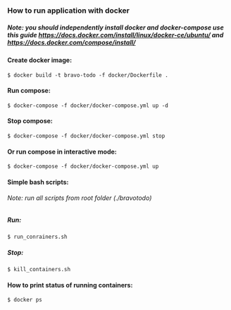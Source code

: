 ### How to run application with docker
##### Note: you should independently install docker and docker-compose use this guide https://docs.docker.com/install/linux/docker-ce/ubuntu/ and https://docs.docker.com/compose/install/
#### Create docker image:
```shell script
$ docker build -t bravo-todo -f docker/Dockerfile .
```
#### Run compose:
```shell script
$ docker-compose -f docker/docker-compose.yml up -d
```
#### Stop compose:
```shell script
$ docker-compose -f docker/docker-compose.yml stop
```

#### Or run compose in interactive mode:
```shell script
$ docker-compose -f docker/docker-compose.yml up
```

#### Simple bash scripts:
###### Note: run all scripts from root folder (./bravotodo)
##### Run:
```shell script
$ run_conrainers.sh
```
##### Stop:
```shell script
$ kill_containers.sh
```

#### How to print status of running containers:
```shell script
$ docker ps
``` 